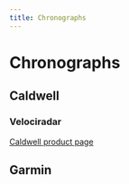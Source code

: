 ```yaml
---
title: Chronographs
---
```


# Chronographs

## Caldwell

### Velociradar

[Caldwell product page](https://www.caldwellshooting.com/range-gear/range-essentials/chronographs/velociradar/1134904.html)

## Garmin

